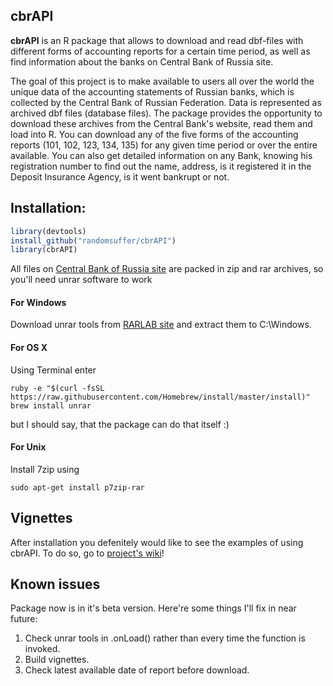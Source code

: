 ## cbrAPI

**cbrAPI** is an R package that allows to download and read dbf-files with different forms of accounting reports for a certain time period, as well as find information about the banks on Central Bank of Russia site.

The goal of this project is to make available to users all over the world the unique data of the accounting statements of Russian banks, which is collected by the Central Bank of Russian Federation. Data is represented as archived dbf files (database files). The package provides the opportunity to download these archives from the Central Bank's website, read them and load into R. You can download any of the five forms of the accounting reports (101, 102, 123, 134, 135) for any given time period or over the entire available. You can also get detailed information on any Bank, knowing his registration number to find out the name, address, is it registered it in the Deposit Insurance Agency, is it went bankrupt or not.

## Installation:

```r
library(devtools)
install_github("randomsuffer/cbrAPI")
library(cbrAPI)
```

All files on [Central Bank of Russia site](http://cbr.ru) are packed in zip and rar archives, so you'll need unrar software to work

#### For Windows
Download unrar tools from [RARLAB site](http://www.rarlab.com/rar/unrarw32.exe) and extract them to C:\\Windows.

#### For OS X
Using Terminal enter
```
ruby -e "$(curl -fsSL https://raw.githubusercontent.com/Homebrew/install/master/install)"
brew install unrar
```
but I should say, that the package can do that itself :)

#### For Unix
Install 7zip using
```
sudo apt-get install p7zip-rar
```

## Vignettes
After installation you defenitely would like to see the examples of using cbrAPI. To do so, go to [project's wiki](https://github.com/randomsuffer/cbrAPI/wiki/The-very-beginning)!

## Known issues
Package now is in it's beta version. Here're some things I'll fix in near future:
1. Check unrar tools in .onLoad() rather than every time the function is invoked.
2. Build vignettes.
3. Check latest available date of report before download.
